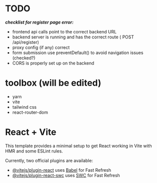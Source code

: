 # TODO
***checklist for register page error:***
- frontend api calls point to the correct backend URL
- backend server is running and has the correct route ( POST /api/register)
- proxy config (if any) correct
- form submission use preventDefault() to avoid navigation issues (checked?)
- CORS is properly set up on the backend


# toolbox (will be edited)
- yarn 
- vite
- tailwind css
- react-router-dom



# React + Vite

This template provides a minimal setup to get React working in Vite with HMR and some ESLint rules.

Currently, two official plugins are available:

- [@vitejs/plugin-react](https://github.com/vitejs/vite-plugin-react/blob/main/packages/plugin-react/README.md) uses [Babel](https://babeljs.io/) for Fast Refresh
- [@vitejs/plugin-react-swc](https://github.com/vitejs/vite-plugin-react-swc) uses [SWC](https://swc.rs/) for Fast Refresh
